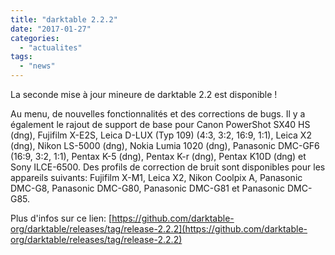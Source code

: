 ```yaml
---
title: "darktable 2.2.2"
date: "2017-01-27"
categories: 
  - "actualites"
tags: 
  - "news"
---
```


La seconde mise à jour mineure de darktable 2.2 est disponible !

Au menu, de nouvelles fonctionnalités et des corrections de bugs. Il y a également le rajout de support de base pour Canon PowerShot SX40 HS (dng), Fujifilm X-E2S, Leica D-LUX (Typ 109) (4:3, 3:2, 16:9, 1:1), Leica X2 (dng), Nikon LS-5000 (dng), Nokia Lumia 1020 (dng), Panasonic DMC-GF6 (16:9, 3:2, 1:1), Pentax K-5 (dng), Pentax K-r (dng), Pentax K10D (dng) et  Sony ILCE-6500. Des profils de correction de bruit sont disponibles pour les appareils suivants: Fujifilm X-M1, Leica X2, Nikon Coolpix A, Panasonic DMC-G8, Panasonic DMC-G80, Panasonic DMC-G81 et Panasonic DMC-G85.

Plus d'infos sur ce lien: [https://github.com/darktable-org/darktable/releases/tag/release-2.2.2](https://github.com/darktable-org/darktable/releases/tag/release-2.2.2)
